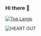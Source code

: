 ### Hi there 👋

<!--
**Psycokwet/Psycokwet** is a ✨ _special_ ✨ repository because its `README.md` (this file) appears on your GitHub profile.

Here are some ideas to get you started:

- 🔭 I’m currently working on ...
- 🌱 I’m currently learning ...
- 👯 I’m looking to collaborate on ...
- 🤔 I’m looking for help with ...
- 💬 Ask me about ...
- 📫 How to reach me: ...
- 😄 Pronouns: ...
- ⚡ Fun fact: ...
-->
[![Top Langs](https://github-readme-stats.vercel.app/api/top-langs/?username=anuraghazra&hide=GLSL)](https://github.com/anuraghazra/github-readme-stats)

![HEART OUT](https://github-readme-stats.vercel.app/api?username=Psycokwet&count_private=true&show_icons=true)
